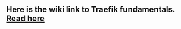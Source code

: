 Here is the wiki link to Traefik fundamentals. <a href="https://github.com/dikshita-git/RP_Ingress_security-IPv4_and_IPv6/wiki/Traefik">Read here</a>
---------------------------------------------------------------------------------------------------------------------------------------------------------

